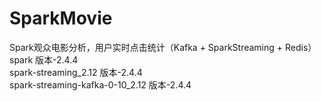 # SparkMovie
Spark观众电影分析，用户实时点击统计（Kafka + SparkStreaming + Redis）
spark 版本-2.4.4  
spark-streaming_2.12 版本-2.4.4  
spark-streaming-kafka-0-10_2.12 版本-2.4.4  
